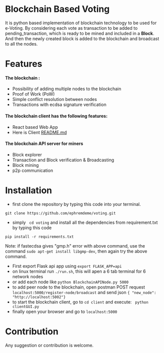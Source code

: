 # Blockchain Based Voting

It is python based implementation of blockchain technology to be used for e-Voting.
By considering each vote as transaction to be added to pending_transaction, which
is ready to be mined and included in a **Block**. And then the newly created block is added to the blockchain and broadcast
to all the nodes.


# Features

#### The blockchain :

- Possibility of adding multiple nodes to the blockchain
- Proof of Work (PoW)
- Simple conflict resolution between nodes
- Transactions with ecdsa signature verification

#### The blockchain client has the following features:

- React based Web App
- Here is Client [README.md](/web_client/README.md)

#### The blockchain API server for miners

- Block explorer
- Transaction and Block verification & Broadcasting
- Block mining
- p2p communication

# Installation

- first clone the repository by typing this code into your terminal.

```text
git clone https://github.com/ephremdeme/voting.git
```

- simply ` cd voting` and install all the dependencies from requirement.txt by typing this code

```text
pip install -r requirements.txt
```
Note: if fastecdsa gives "gmp.h" error with above command, use the command ```sudo apt-get install libgmp-dev```, then again try the above command.

- First export Flask api app using `export FLASK_APP=api`
- on linux terminal run `./run.sh`, this will apen a 6 tab terminal for 6 network nodes
- or add each node like `python BlockchainAPINode.py 5000`
- to add peer node to the blockchain, open postman POST request `localhost:5000/register-node/broadcast`
  and send json `{ "new_node": "http://localhost:5002"}`
- to start the blockchain client, go to `cd client` and execute: ` python clientGUI.py`
- finally open your browser and go to `localhost:5000`

# Contribution

Any suggestion or contribution is welcome.
